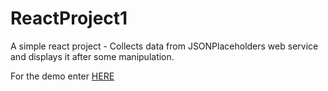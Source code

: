 # ReactProject1

A simple react project - 
Collects data from JSONPlaceholders web service and displays it after some manipulation.

For the demo enter <a href="https://dorcami.github.io/ReactProject1/">HERE </a>

